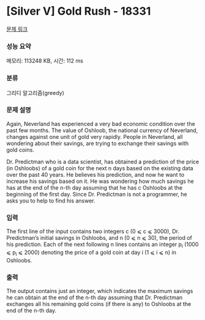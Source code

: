 # [Silver V] Gold Rush - 18331 

[문제 링크](https://www.acmicpc.net/problem/18331) 

### 성능 요약

메모리: 113248 KB, 시간: 112 ms

### 분류

그리디 알고리즘(greedy)

### 문제 설명

<p>Again, Neverland has experienced a very bad economic condition over the past few months. The value of Oshloob, the national currency of Neverland, changes against one unit of gold very rapidly. People in Neverland, all wondering about their savings, are trying to exchange their savings with gold coins.</p>

<p>Dr. Predictman who is a data scientist, has obtained a prediction of the price (in Oshloobs) of a gold coin for the next n days based on the existing data over the past 40 years. He believes his prediction, and now he want to increase his savings based on it. He was wondering how much savings he has at the end of the n-th day assuming that he has c Oshloobs at the beginning of the first day. Since Dr. Predictman is not a programmer, he asks you to help to find his answer.</p>

### 입력 

 <p>The first line of the input contains two integers c (0 ⩽ c ⩽ 3000), Dr. Predictman’s initial savings in Oshloobs, and n (0 ⩽ n ⩽ 30), the period of his prediction. Each of the next following n lines contains an integer p<sub>i</sub> (1000 ⩽ p<sub>i</sub> ⩽ 2000) denoting the price of a gold coin at day i (1 ⩽ i ⩽ n) in Oshloobs.</p>

### 출력 

 <p>The output contains just an integer, which indicates the maximum savings he can obtain at the end of the n-th day assuming that Dr. Predictman exchanges all his remaining gold coins (if there is any) to Oshloobs at the end of the n-th day.</p>

